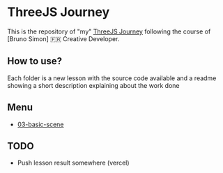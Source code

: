 # ThreeJS Journey

This is the repository of "my" [ThreeJS Journey](https://threejs-journey.xyz/) following the course of [Bruno Simon] 🇫🇷 Creative Developer.

## How to use?

Each folder is a new lesson with the source code available and a readme showing a short description explaining about the work done

## Menu

- [03-basic-scene](https://github.com/Alex-DG/angular-webmail/threejs-journey/main/03-basic-scene)

## TODO

- Push lesson result somewhere (vercel)
